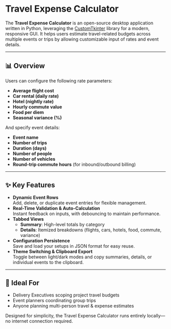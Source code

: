 # Travel Expense Calculator

The **Travel Expense Calculator** is an open-source desktop application written in Python, leveraging the [CustomTkinter](https://github.com/TomSchimansky/CustomTkinter) library for a modern, responsive GUI. It helps users estimate travel-related budgets across multiple events or trips by allowing customizable input of rates and event details.

---

## 📊 Overview

Users can configure the following rate parameters:

- **Average flight cost**  
- **Car rental (daily rate)**  
- **Hotel (nightly rate)**  
- **Hourly commute value**  
- **Food per diem**  
- **Seasonal variance (%)**

And specify event details:

- **Event name**  
- **Number of trips**  
- **Duration (days)**  
- **Number of people**  
- **Number of vehicles**  
- **Round-trip commute hours** (for inbound/outbound billing)

---

## ✨ Key Features

- **Dynamic Event Rows**  
  Add, delete, or duplicate event entries for flexible management.
- **Real-Time Validation & Auto-Calculation**  
  Instant feedback on inputs, with debouncing to maintain performance.
- **Tabbed Views**  
  - **Summary**: High-level totals by category  
  - **Details**: Itemized breakdowns (flights, cars, hotels, food, commute, variance)
- **Configuration Persistence**  
  Save and load your setups in JSON format for easy reuse.
- **Theme Switching & Clipboard Export**  
  Toggle between light/dark modes and copy summaries, details, or individual events to the clipboard.

---

## 🎯 Ideal For

- Delivery Executives scoping project travel budgets  
- Event planners coordinating group trips  
- Anyone planning multi-person travel & expense estimates

Designed for simplicity, the Travel Expense Calculator runs entirely locally—no internet connection required.

